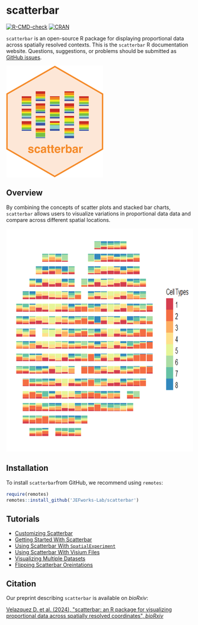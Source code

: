 
<!-- README.md is generated from README.Rmd. Please edit that file -->

# scatterbar

<!-- badges: start -->
[![R-CMD-check](https://github.com/JEFworks-Lab/scatterbar/actions/workflows/R-CMD-check.yaml/badge.svg)](https://github.com/JEFworks-Lab/scatterbar/actions/workflows/R-CMD-check.yaml)
[![CRAN](https://www.r-pkg.org/badges/version/scatterbar)](https://CRAN.R-project.org/package=scatterbar)
<!-- badges: end -->

`scatterbar` is an open-source R package for displaying proportional data across spatially resolved contexts. This is the `scatterbar` R documentation
website. Questions, suggestions, or problems should be submitted as
[GitHub issues](https://github.com/JEFworks-Lab/scatterbar/issues).

<p>

<img src="https://github.com/JEFworks-Lab/scatterbar/blob/main/images/scatterbar_logo_hex.png?raw=true" align="center" height="300" style="float: center; height:300px;"/>

</p>

## Overview

By combining the concepts of scatter plots and stacked bar charts,
`scatterbar` allows users to visualize variations in proportional data
data and compare across different spatial locations.

<p align="center">

<img src="https://github.com/JEFworks-Lab/scatterbar/blob/main/images/scatterbar_example.png?raw=true" height="600"/>

</p>

## Installation

To install `scatterbar`from GitHub, we recommend using `remotes`:

``` r
require(remotes)
remotes::install_github('JEFworks-Lab/scatterbar')
```

## Tutorials

- [Customizing
  Scatterbar](https://jef.works/scatterbar/articles/customizing_scatterbar.html)
- [Getting Started With
  Scatterbar](https://jef.works/scatterbar/articles/getting-started-with-scatterbars.html)
- [Using Scatterbar With `SpatialExperiment`](https://jef.works/scatterbar/articles/using-scatterbar-with-spatial-experiment.html)
- [Using Scatterbar With Visium Files](https://jef.works/scatterbar/articles/using-scatterbar-with-visium.html)
- [Visualizing Multiple Datasets](https://jef.works/scatterbar/articles/visualizing-multiple-datasets.html)
- [Flipping Scatterbar Oreintations](https://jef.works/scatterbar/articles/flipping-scatterbar-oreintations.html)

## Citation

Our preprint describing `scatterbar` is available on *bioRxiv*:

[Velazquez D. et al. (2024), "scatterbar: an R package for visualizing proportional data across spatially resolved coordinates", *bioRxiv*](https://doi.org/10.1101/2024.08.14.606810)

